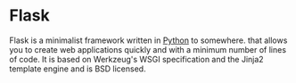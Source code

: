 # Flask

Flask is a minimalist framework written in [Python](/wiki/Python/) to somewhere. that allows you to create web applications quickly and with a minimum number of lines of code. It is based on Werkzeug's WSGI specification and the Jinja2 template engine and is BSD licensed.